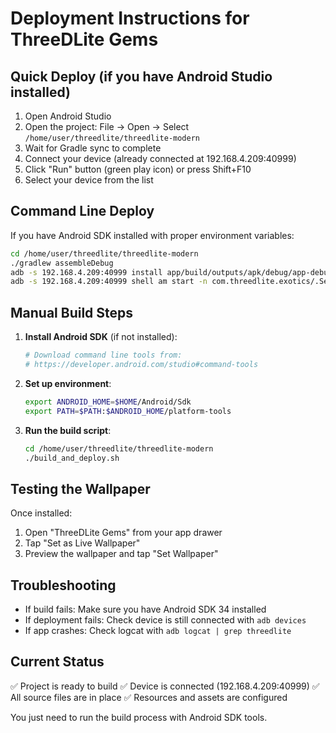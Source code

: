 # Deployment Instructions for ThreeDLite Gems

## Quick Deploy (if you have Android Studio installed)

1. Open Android Studio
2. Open the project: File → Open → Select `/home/user/threedlite/threedlite-modern`
3. Wait for Gradle sync to complete
4. Connect your device (already connected at 192.168.4.209:40999)
5. Click "Run" button (green play icon) or press Shift+F10
6. Select your device from the list

## Command Line Deploy

If you have Android SDK installed with proper environment variables:

```bash
cd /home/user/threedlite/threedlite-modern
./gradlew assembleDebug
adb -s 192.168.4.209:40999 install app/build/outputs/apk/debug/app-debug.apk
adb -s 192.168.4.209:40999 shell am start -n com.threedlite.exotics/.SettingsActivity
```

## Manual Build Steps

1. **Install Android SDK** (if not installed):
   ```bash
   # Download command line tools from:
   # https://developer.android.com/studio#command-tools
   ```

2. **Set up environment**:
   ```bash
   export ANDROID_HOME=$HOME/Android/Sdk
   export PATH=$PATH:$ANDROID_HOME/platform-tools
   ```

3. **Run the build script**:
   ```bash
   cd /home/user/threedlite/threedlite-modern
   ./build_and_deploy.sh
   ```

## Testing the Wallpaper

Once installed:
1. Open "ThreeDLite Gems" from your app drawer
2. Tap "Set as Live Wallpaper"
3. Preview the wallpaper and tap "Set Wallpaper"

## Troubleshooting

- If build fails: Make sure you have Android SDK 34 installed
- If deployment fails: Check device is still connected with `adb devices`
- If app crashes: Check logcat with `adb logcat | grep threedlite`

## Current Status

✅ Project is ready to build
✅ Device is connected (192.168.4.209:40999)
✅ All source files are in place
✅ Resources and assets are configured

You just need to run the build process with Android SDK tools.